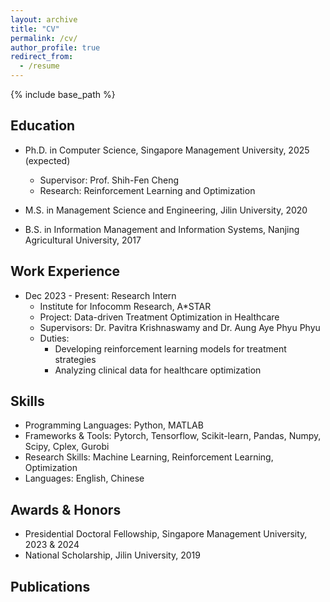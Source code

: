 ```yaml
---
layout: archive
title: "CV"
permalink: /cv/
author_profile: true
redirect_from:
  - /resume
---
```


{% include base_path %}

## Education

* Ph.D. in Computer Science, Singapore Management University, 2025 (expected)
  * Supervisor: Prof. Shih-Fen Cheng
  * Research: Reinforcement Learning and Optimization

* M.S. in Management Science and Engineering, Jilin University, 2020

* B.S. in Information Management and Information Systems, Nanjing Agricultural University, 2017

## Work Experience

* Dec 2023 - Present: Research Intern
  * Institute for Infocomm Research, A*STAR
  * Project: Data-driven Treatment Optimization in Healthcare
  * Supervisors: Dr. Pavitra Krishnaswamy and Dr. Aung Aye Phyu Phyu
  * Duties: 
    * Developing reinforcement learning models for treatment strategies
    * Analyzing clinical data for healthcare optimization



## Skills

* Programming Languages: Python, MATLAB
* Frameworks & Tools: Pytorch, Tensorflow, Scikit-learn, Pandas, Numpy, Scipy, Cplex, Gurobi
* Research Skills: Machine Learning, Reinforcement Learning, Optimization
* Languages: English, Chinese

## Awards & Honors

* Presidential Doctoral Fellowship, Singapore Management University, 2023 & 2024
* National Scholarship, Jilin University, 2019

## Publications


